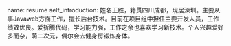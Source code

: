 name: resume
self_introduction: 姓名王胜，籍贯四川成都，现居深圳。主要从事Javaweb方面工作，擅长后台技术。目前在项目组中担任主要开发人员，工作绩效优良。爱折腾代码，学习能力强，工作之余也喜欢学习新技术。个人兴趣爱好多而杂，萌二次元，偶尔会去健身房锻炼身体。